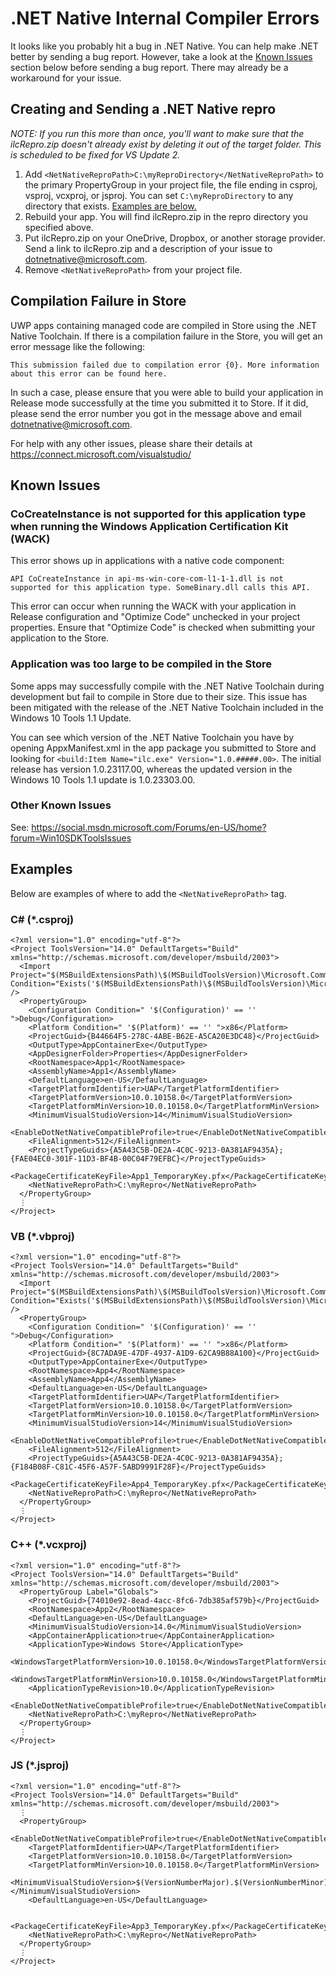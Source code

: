 # .NET Native Internal Compiler Errors

It looks like you probably hit a bug in .NET Native.
You can help make .NET better by sending a bug report.
However, take a look at the [Known Issues](#known-issues) section below
before sending a bug report. There may already be a
workaround for your issue.

## Creating and Sending a .NET Native repro

*NOTE: If you run this more than once, you'll want to make sure that the ilcRepro.zip doesn't already exist by deleting it out of the target folder. This is scheduled to be fixed for VS Update 2.*

1. Add `<NetNativeReproPath>C:\myReproDirectory</NetNativeReproPath>` to the primary PropertyGroup in your project file, the file ending in csproj, vsproj, vcxproj, or jsproj. You can set `C:\myReproDirectory` to any directory that exists. [Examples are below.](#examples)
2. Rebuild your app. You will find ilcRepro.zip in the repro directory you specified above.
3. Put ilcRepro.zip on your OneDrive, Dropbox, or another storage provider. Send a link to ilcRepro.zip and a description of your issue to dotnetnative@microsoft.com.
4. Remove `<NetNativeReproPath>` from your project file.

## Compilation Failure in Store

UWP apps containing managed code are compiled in Store using the .NET Native Toolchain. If there is a compilation failure in the Store, you will get an error message like the following:

`This submission failed due to compilation error {0}. More information about this error can be found here.`

In such a case, please ensure that you were able to build your application in Release mode successfully at the time you submitted it to Store. If it did, please send the error number you got in the message above and email dotnetnative@microsoft.com.

For help with any other issues, please share their details at https://connect.microsoft.com/visualstudio/

## Known Issues

### CoCreateInstance is not supported for this application type when running the Windows Application Certification Kit (WACK)
This error shows up in applications with a native code component:

`API CoCreateInstance in api-ms-win-core-com-l1-1-1.dll is not supported for this application type. SomeBinary.dll calls this API.`

This error can occur when running the WACK with your application in Release configuration and "Optimize Code" unchecked in your project properties. Ensure that "Optimize Code" is checked when submitting your application to the Store.

### Application was too large to be compiled in the Store
Some apps may successfully compile with the .NET Native Toolchain during development but fail to compile in Store due to their size. This issue has been mitigated with the release of the .NET Native Toolchain included in the Windows 10 Tools 1.1 Update.

You can see which version of the .NET Native Toolchain you have by opening AppxManifest.xml in the app package you submitted to Store and looking for `<build:Item Name="ilc.exe" Version="1.0.#####.00>`.  The initial release has version 1.0.23117.00, whereas the updated version in the Windows 10 Tools 1.1 update is 1.0.23303.00.

### Other Known Issues
See: https://social.msdn.microsoft.com/Forums/en-US/home?forum=Win10SDKToolsIssues

## Examples

Below are examples of where to add the `<NetNativeReproPath>` tag.

### C# (*.csproj)

	<?xml version="1.0" encoding="utf-8"?>
	<Project ToolsVersion="14.0" DefaultTargets="Build" xmlns="http://schemas.microsoft.com/developer/msbuild/2003">
	  <Import Project="$(MSBuildExtensionsPath)\$(MSBuildToolsVersion)\Microsoft.Common.props" Condition="Exists('$(MSBuildExtensionsPath)\$(MSBuildToolsVersion)\Microsoft.Common.props')" />
	  <PropertyGroup>
	    <Configuration Condition=" '$(Configuration)' == '' ">Debug</Configuration>
	    <Platform Condition=" '$(Platform)' == '' ">x86</Platform>
	    <ProjectGuid>{B44664F5-278C-4ABE-B62E-A5CA20E3DC48}</ProjectGuid>
	    <OutputType>AppContainerExe</OutputType>
	    <AppDesignerFolder>Properties</AppDesignerFolder>
	    <RootNamespace>App1</RootNamespace>
	    <AssemblyName>App1</AssemblyName>
	    <DefaultLanguage>en-US</DefaultLanguage>
	    <TargetPlatformIdentifier>UAP</TargetPlatformIdentifier>
	    <TargetPlatformVersion>10.0.10158.0</TargetPlatformVersion>
	    <TargetPlatformMinVersion>10.0.10158.0</TargetPlatformMinVersion>
	    <MinimumVisualStudioVersion>14</MinimumVisualStudioVersion>
	    <EnableDotNetNativeCompatibleProfile>true</EnableDotNetNativeCompatibleProfile>
	    <FileAlignment>512</FileAlignment>
	    <ProjectTypeGuids>{A5A43C5B-DE2A-4C0C-9213-0A381AF9435A};{FAE04EC0-301F-11D3-BF4B-00C04F79EFBC}</ProjectTypeGuids>
	    <PackageCertificateKeyFile>App1_TemporaryKey.pfx</PackageCertificateKeyFile>
	    <NetNativeReproPath>C:\myRepro</NetNativeReproPath>
	  </PropertyGroup>
	  ⋮
	</Project>

### VB (*.vbproj)

	<?xml version="1.0" encoding="utf-8"?>
	<Project ToolsVersion="14.0" DefaultTargets="Build" xmlns="http://schemas.microsoft.com/developer/msbuild/2003">
	  <Import Project="$(MSBuildExtensionsPath)\$(MSBuildToolsVersion)\Microsoft.Common.props" Condition="Exists('$(MSBuildExtensionsPath)\$(MSBuildToolsVersion)\Microsoft.Common.props')" />
	  <PropertyGroup>
	    <Configuration Condition=" '$(Configuration)' == '' ">Debug</Configuration>
	    <Platform Condition=" '$(Platform)' == '' ">x86</Platform>
	    <ProjectGuid>{8C7ADA9E-47DF-4937-A1D9-62CA9B88A100}</ProjectGuid>
	    <OutputType>AppContainerExe</OutputType>
	    <RootNamespace>App4</RootNamespace>
	    <AssemblyName>App4</AssemblyName>
	    <DefaultLanguage>en-US</DefaultLanguage>
	    <TargetPlatformIdentifier>UAP</TargetPlatformIdentifier>
	    <TargetPlatformVersion>10.0.10158.0</TargetPlatformVersion>
	    <TargetPlatformMinVersion>10.0.10158.0</TargetPlatformMinVersion>
	    <MinimumVisualStudioVersion>14</MinimumVisualStudioVersion>
	    <EnableDotNetNativeCompatibleProfile>true</EnableDotNetNativeCompatibleProfile>
	    <FileAlignment>512</FileAlignment>
	    <ProjectTypeGuids>{A5A43C5B-DE2A-4C0C-9213-0A381AF9435A};{F184B08F-C81C-45F6-A57F-5ABD9991F28F}</ProjectTypeGuids>
	    <PackageCertificateKeyFile>App4_TemporaryKey.pfx</PackageCertificateKeyFile>
	    <NetNativeReproPath>C:\myRepro</NetNativeReproPath>
	  </PropertyGroup>
	  ⋮
	</Project>

### C++ (*.vcxproj)

	<?xml version="1.0" encoding="utf-8"?>
	<Project ToolsVersion="14.0" DefaultTargets="Build" xmlns="http://schemas.microsoft.com/developer/msbuild/2003">
	  <PropertyGroup Label="Globals">
	    <ProjectGuid>{74010e92-8ead-4acc-8fc6-7db385af579b}</ProjectGuid>
	    <RootNamespace>App2</RootNamespace>
	    <DefaultLanguage>en-US</DefaultLanguage>
	    <MinimumVisualStudioVersion>14.0</MinimumVisualStudioVersion>
	    <AppContainerApplication>true</AppContainerApplication>
	    <ApplicationType>Windows Store</ApplicationType>
	    <WindowsTargetPlatformVersion>10.0.10158.0</WindowsTargetPlatformVersion>
	    <WindowsTargetPlatformMinVersion>10.0.10158.0</WindowsTargetPlatformMinVersion>
	    <ApplicationTypeRevision>10.0</ApplicationTypeRevision>
	    <EnableDotNetNativeCompatibleProfile>true</EnableDotNetNativeCompatibleProfile>
	    <NetNativeReproPath>C:\myRepro</NetNativeReproPath>
	  </PropertyGroup>
	  ⋮
	</Project>

### JS (*.jsproj)

	<?xml version="1.0" encoding="utf-8"?>
	<Project ToolsVersion="14.0" DefaultTargets="Build" xmlns="http://schemas.microsoft.com/developer/msbuild/2003">
	  ⋮
	  <PropertyGroup>
	    <EnableDotNetNativeCompatibleProfile>true</EnableDotNetNativeCompatibleProfile>
	    <TargetPlatformIdentifier>UAP</TargetPlatformIdentifier>
	    <TargetPlatformVersion>10.0.10158.0</TargetPlatformVersion>
	    <TargetPlatformMinVersion>10.0.10158.0</TargetPlatformMinVersion>
	    <MinimumVisualStudioVersion>$(VersionNumberMajor).$(VersionNumberMinor)</MinimumVisualStudioVersion>
	    <DefaultLanguage>en-US</DefaultLanguage>
	    
	    <PackageCertificateKeyFile>App3_TemporaryKey.pfx</PackageCertificateKeyFile>
	    <NetNativeReproPath>C:\myRepro</NetNativeReproPath>
	  </PropertyGroup>
	  ⋮
	</Project>
